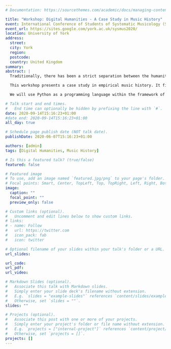 ```yaml
---
# Documentation: https://sourcethemes.com/academic/docs/managing-content/

title: "Workshop: Digital Humanities - A Case Study in Music History"
event: International Conference of Students of Systematic Musicology (SysMus)
event_url: https://sites.google.com/york.ac.uk/sysmus2020/
location: University of York
address:
  street:
  city: York
  region:
  postcode:
  country: United Kingdom
summary:
abstract: |
  Traditionally, there has been a strict separation between the humanities and the sciences, encompassing qualitative-hermeneutic and quantitative-empirical methodologies, respectively. This fundamental divide is being challenged by the advent of the recent field of Digital Humanities that addresses, for instance, inherently historical questions with quantitative methods, fueled by the creation of ever larger and more appropriate datasets as well as the development of novel methods and tools. This situation is mirrored within the field of musicology, commonly divided into historical and systematic research agendas, where the emerging subdiscipline of musical corpus studies aims at bridging the methodological gap.

  This workshop presents a case study in empirical music history. It first introduces some epistemological issues and then presents a hands-on exercise. Finally, it invites critical discussion about the implications and relevance of the results for other subfields such as music psychology. In doing so, the workshop simulates (nearly) the entire life cycle of a research project, from an initial idea via selecting appropriate operationalisations and measures up to choosing suitable visualisations to communicate the results, e.g. in a research article or a blog post. At each point, participants will be invited to critically reflect the decisions taken. Along the way, more general methods for data analysis (e.g. data transformation, clustering, dimensionality reduction, and plotting) will be introduced. This is expected to benefit participants in a vast number of future projects.

  We will use Python as a programming language within the framework of an interactive coding environment. The participants are not expected to have any prior experience with either, and do not need to install any software on their laptops. A web browser and a stable internet connection are the only prerequisites.

# Talk start and end times.
#   End time can optionally be hidden by prefixing the line with `#`.
date: 2020-09-14T15:16:23+01:00
#date_end: 2020-09-14T15:16:23+01:00
all_day: true

# Schedule page publish date (NOT talk date).
publishDate: 2020-06-07T15:16:23+01:00

authors: [admin]
tags: [Digital Humanities, Music History]

# Is this a featured talk? (true/false)
featured: false

# Featured image
# To use, add an image named `featured.jpg/png` to your page's folder.
# Focal points: Smart, Center, TopLeft, Top, TopRight, Left, Right, BottomLeft, Bottom, BottomRight.
image:
  caption: ""
  focal_point: ""
  preview_only: false

# Custom links (optional).
#   Uncomment and edit lines below to show custom links.
# links:
# - name: Follow
#   url: https://twitter.com
#   icon_pack: fab
#   icon: twitter

# Optional filename of your slides within your talk's folder or a URL.
url_slides:

url_code:
url_pdf:
url_video:

# Markdown Slides (optional).
#   Associate this talk with Markdown slides.
#   Simply enter your slide deck's filename without extension.
#   E.g. `slides = "example-slides"` references `content/slides/example-slides.md`.
#   Otherwise, set `slides = ""`.
slides: ""

# Projects (optional).
#   Associate this post with one or more of your projects.
#   Simply enter your project's folder or file name without extension.
#   E.g. `projects = ["internal-project"]` references `content/project/deep-learning/index.md`.
#   Otherwise, set `projects = []`.
projects: []
---
```

